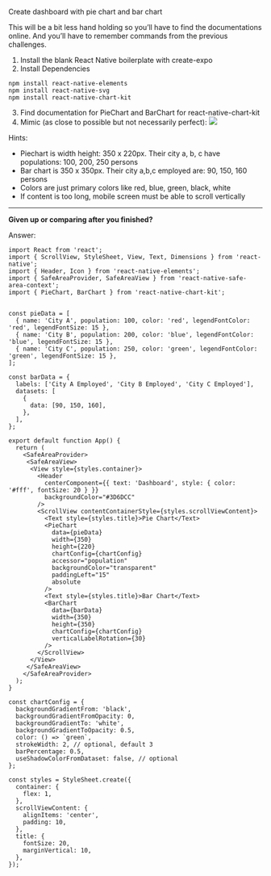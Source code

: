 Create dashboard with pie chart and bar chart

This will be a bit less hand holding so you’ll have to find the documentations online. And you’ll have to remember commands from the previous challenges.  
  

1. Install the blank React Native boilerplate with create-expo
2. Install Dependencies

```
npm install react-native-elements  
npm install react-native-svg  
npm install react-native-chart-kit
```

3. Find documentation for PieChart and BarChart for react-native-chart-kit
4. Mimic (as close to possible but not necessarily perfect):
![](https://i.imgur.com/vjqnhDK.png)

Hints:
- Piechart is width height: 350 x 220px. Their city a, b, c have populations: 100, 200, 250 persons
- Bar chart is 350 x 350px. Their city a,b,c employed are: 90, 150, 160 persons
- Colors are just primary colors like red, blue, green, black, white
- If content is too long, mobile screen must be able to scroll vertically

---

**Given up or comparing after you finished?** 

Answer:
```
import React from 'react';  
import { ScrollView, StyleSheet, View, Text, Dimensions } from 'react-native';  
import { Header, Icon } from 'react-native-elements';  
import { SafeAreaProvider, SafeAreaView } from 'react-native-safe-area-context';  
import { PieChart, BarChart } from 'react-native-chart-kit';  
  
  
const pieData = [  
  { name: 'City A', population: 100, color: 'red', legendFontColor: 'red', legendFontSize: 15 },  
  { name: 'City B', population: 200, color: 'blue', legendFontColor: 'blue', legendFontSize: 15 },  
  { name: 'City C', population: 250, color: 'green', legendFontColor: 'green', legendFontSize: 15 },  
];  
  
const barData = {  
  labels: ['City A Employed', 'City B Employed', 'City C Employed'],  
  datasets: [  
    {  
      data: [90, 150, 160],  
    },  
  ],  
};  
  
export default function App() {  
  return (  
    <SafeAreaProvider>  
     <SafeAreaView>  
      <View style={styles.container}>  
        <Header  
          centerComponent={{ text: 'Dashboard', style: { color: '#fff', fontSize: 20 } }}  
          backgroundColor="#3D6DCC"  
        />  
        <ScrollView contentContainerStyle={styles.scrollViewContent}>  
          <Text style={styles.title}>Pie Chart</Text>  
          <PieChart  
            data={pieData}  
            width={350}  
            height={220}  
            chartConfig={chartConfig}  
            accessor="population"  
            backgroundColor="transparent"  
            paddingLeft="15"  
            absolute  
          />  
          <Text style={styles.title}>Bar Chart</Text>  
          <BarChart  
            data={barData}  
            width={350}  
            height={350}  
            chartConfig={chartConfig}  
            verticalLabelRotation={30}  
          />  
        </ScrollView>  
      </View>  
     </SafeAreaView>  
    </SafeAreaProvider>  
  );  
}  
  
const chartConfig = {  
  backgroundGradientFrom: 'black',  
  backgroundGradientFromOpacity: 0,  
  backgroundGradientTo: 'white',  
  backgroundGradientToOpacity: 0.5,  
  color: () => `green`,  
  strokeWidth: 2, // optional, default 3  
  barPercentage: 0.5,  
  useShadowColorFromDataset: false, // optional  
};  
  
const styles = StyleSheet.create({  
  container: {  
    flex: 1,  
  },  
  scrollViewContent: {  
    alignItems: 'center',  
    padding: 10,  
  },  
  title: {  
    fontSize: 20,  
    marginVertical: 10,  
  },  
});
```